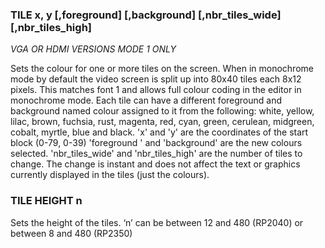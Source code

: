 ### TILE x, y [,foreground] [,background] [,nbr_tiles_wide] [,nbr_tiles_high]

*VGA OR HDMI VERSIONS MODE 1 ONLY*

Sets the colour for one or more tiles on the screen. When in monochrome mode by default the video screen is split up into 80x40 tiles each 8x12 pixels. This matches font 1 and allows full colour coding in the editor in monochrome mode. Each tile can have a different foreground and background named colour assigned to it from the following: white, yellow, lilac, brown, fuchsia, rust, magenta, red, cyan, green, cerulean, midgreen, cobalt, myrtle, blue and black. 'x' and 'y' are the coordinates of the start block (0-79, 0-39) 'foreground ' and 'background' are the new colours selected. 'nbr_tiles_wide' and 'nbr_tiles_high' are the number of tiles to change. The change is instant and does not affect the text or graphics currently displayed in the tiles (just the colours).

### TILE HEIGHT n

Sets the height of the tiles. ‘n’ can be between 12 and 480 (RP2040) or between 8 and 480 (RP2350)
